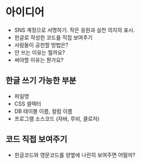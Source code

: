 # 아이디어

* SNS 계정으로 서명하기. 작은 응원과 실천 의지의 표시.
* 한글로 작성한 코드를 직접 보여주기
* 사람들이 공헌할 방법은?
* 안 쓰는 이유는 뭘까요?
* 써야할 이유는 뭔가요?

## 한글 쓰기 가능한 부분

* 파일명
* CSS 셀렉터
* DB 테이블 이름, 컬럼 이름
* 프로그램 소스코드 (자바, 루비, 클로저)

## 코드 직접 보여주기

* 한글코드와 영문코드를 양옆에 나란히 보여주면 어떨까?
